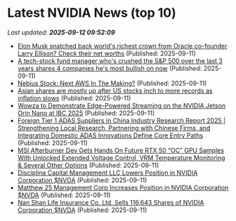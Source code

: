 # Latest NVIDIA News (top 10)
_Last updated: **2025-09-12 09:52:09**_

- [Elon Musk snatched back world's richest crown from Oracle co-founder Larry Ellison? Check their net worths](https://economictimes.indiatimes.com/news/international/global-trends/us-news-elon-musk-snatched-back-worlds-richest-crown-from-oracle-co-founder-larry-ellison-check-their-net-worths/articleshow/123827895.cms) (Published: 2025-09-11)
- [A tech-stock fund manager who's crushed the S&P 500 over the last 3 years shares 4 companies he's most bullish on now](https://www.businessinsider.com/ai-stocks-to-watch-invest-in-sp500-tech-janus-henderson-2025-9) (Published: 2025-09-11)
- [Nebius Stock: Next AWS In The Making?](https://www.forbes.com/sites/greatspeculations/2025/09/11/nebius-stock-next-aws-in-the-making/) (Published: 2025-09-11)
- [Asian shares are mostly up after US stocks inch to more records as inflation slows](https://abcnews.go.com/Business/wireStory/asian-shares-after-us-stocks-inch-records-inflation-125469112) (Published: 2025-09-11)
- [Wowza to Demonstrate Edge-Powered Streaming on the NVIDIA Jetson Orin Nano at IBC 2025](https://www.globenewswire.com/news-release/2025/09/11/3148381/0/en/Wowza-to-Demonstrate-Edge-Powered-Streaming-on-the-NVIDIA-Jetson-Orin-Nano-at-IBC-2025.html) (Published: 2025-09-11)
- [Foreign Tier 1 ADAS Suppliers in China Industry Research Report 2025 | Strengthening Local Research, Partnering with Chinese Firms, and Integrating Domestic ADAS Innovations Define Core Entry Paths](https://www.globenewswire.com/news-release/2025/09/11/3148380/28124/en/Foreign-Tier-1-ADAS-Suppliers-in-China-Industry-Research-Report-2025-Strengthening-Local-Research-Partnering-with-Chinese-Firms-and-Integrating-Domestic-ADAS-Innovations-Define-Cor.html) (Published: 2025-09-11)
- [MSI Afterburner Dev Gets Hands On Future RTX 50 “OC” GPU Samples With Unlocked Extended Voltage Control, VRM Temperature Monitoring & Several Other Options](https://wccftech.com/msi-afterburner-dev-future-rtx-50-oc-gpu-unlocked-extended-voltage-control-vrm-temperature-monitoring/) (Published: 2025-09-11)
- [Disciplina Capital Management LLC Lowers Position in NVIDIA Corporation $NVDA](https://www.etfdailynews.com/2025/09/11/disciplina-capital-management-llc-lowers-position-in-nvidia-corporation-nvda/) (Published: 2025-09-11)
- [Matthew 25 Management Corp Increases Position in NVIDIA Corporation $NVDA](https://www.etfdailynews.com/2025/09/11/matthew-25-management-corp-increases-position-in-nvidia-corporation-nvda/) (Published: 2025-09-11)
- [Nan Shan Life Insurance Co. Ltd. Sells 116,643 Shares of NVIDIA Corporation $NVDA](https://www.etfdailynews.com/2025/09/11/nan-shan-life-insurance-co-ltd-sells-116643-shares-of-nvidia-corporation-nvda/) (Published: 2025-09-11)
